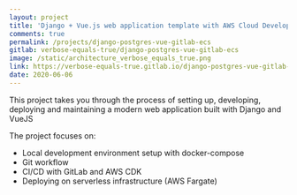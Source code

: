 ```yaml
---
layout: project
title: 'Django + Vue.js web application template with AWS Cloud Development Kit (CDK), AWS Fargate and GitLab CI'
comments: true
permalink: /projects/django-postgres-vue-gitlab-ecs
gitlab: verbose-equals-true/django-postgres-vue-gitlab-ecs
image: /static/architecture_verbose_equals_true.png
link: https://verbose-equals-true.gitlab.io/django-postgres-vue-gitlab-ecs/
date: 2020-06-06
---
```


This project takes you through the process of setting up, developing, deploying and maintaining a modern web application built with Django and VueJS

The project focuses on:

- Local development environment setup with docker-compose
- Git workflow
- CI/CD with GitLab and AWS CDK
- Deploying on serverless infrastructure (AWS Fargate)
